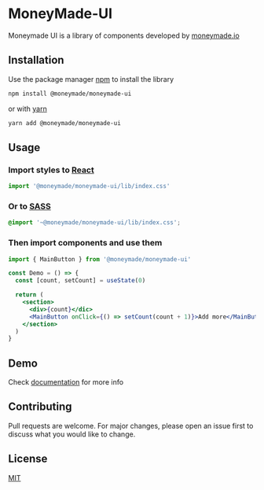 # MoneyMade-UI

Moneymade UI is a library of components developed by [moneymade.io](https://moneymade.io/)

## Installation

Use the package manager [npm](https://www.npmjs.com/) to install the library

```bash
npm install @moneymade/moneymade-ui
```

or with [yarn](https://yarnpkg.com)

```bash
yarn add @moneymade/moneymade-ui
```

## Usage

### Import styles to [React](https://reactjs.org/)

```js
import '@moneymade/moneymade-ui/lib/index.css'
```

### Or to [SASS](https://sass-lang.com/)

```css
@import '~@moneymade/moneymade-ui/lib/index.css';
```

### Then import components and use them

```js
import { MainButton } from '@moneymade/moneymade-ui'
```

```jsx
const Demo = () => {
  const [count, setCount] = useState(0)

  return (
    <section>
      <div>{count}</dic>
      <MainButton onClick={() => setCount(count + 1)}>Add more</MainButton>
    </section>
  )
}
```

## Demo

Check [documentation](https://uikit.moneymade.io/docs/ui-kit/get-started) for more info

## Contributing

Pull requests are welcome. For major changes, please open an issue first to discuss what you would like to change.

## License

[MIT](https://choosealicense.com/licenses/mit/)
